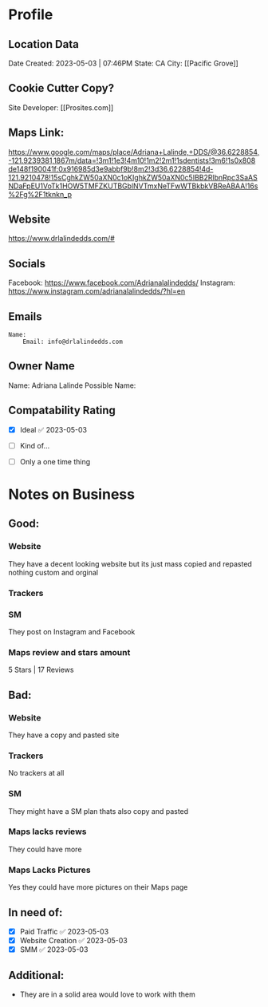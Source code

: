 # Profile
## Location Data
Date Created: 2023-05-03 | 07:46PM
State: CA
City: [[Pacific Grove]]

## Cookie Cutter Copy?
Site Developer: [[Prosites.com]]

## Maps Link:
https://www.google.com/maps/place/Adriana+Lalinde,+DDS/@36.6228854,-121.9239381,1867m/data=!3m1!1e3!4m10!1m2!2m1!1sdentists!3m6!1s0x808de148f190041f:0x916985d3e9abbf9b!8m2!3d36.6228854!4d-121.9210478!15sCghkZW50aXN0c1oKIghkZW50aXN0c5IBB2RlbnRpc3SaASNDaFpEU1VoTk1HOW5TMFZKUTBGblNVTmxNeTFwWTBkbkVBReABAA!16s%2Fg%2F1tknkn_p

## Website
https://www.drlalindedds.com/#

## Socials
Facebook: https://www.facebook.com/Adrianalalindedds/
Instagram: https://www.instagram.com/adrianalalindedds/?hl=en

## Emails
	Name:
		Email: info@drlalindedds.com

## Owner Name
Name: Adriana Lalinde
Possible Name:

## Compatability Rating
- [x] Ideal ✅ 2023-05-03
- [ ] Kind of...
- [ ] Only a one time thing


# Notes on Business

## Good:

### Website 
They have a decent looking website but its just mass copied and repasted nothing custom and orginal
### Trackers 

### SM 
They post on Instagram and Facebook
### Maps review and stars amount  
5 Stars | 17 Reviews
## Bad:  

### Website 
They have a copy and pasted site
### Trackers 
No trackers at all
### SM 
They might have a SM plan thats also copy and pasted
### Maps lacks reviews 
They could have more
### Maps Lacks Pictures 
Yes they could have more pictures on their Maps page

## In need of:  

- [x] Paid Traffic ✅ 2023-05-03
- [x] Website Creation ✅ 2023-05-03
- [x] SMM ✅ 2023-05-03

## Additional:
* They are in a solid area would love to work with them




